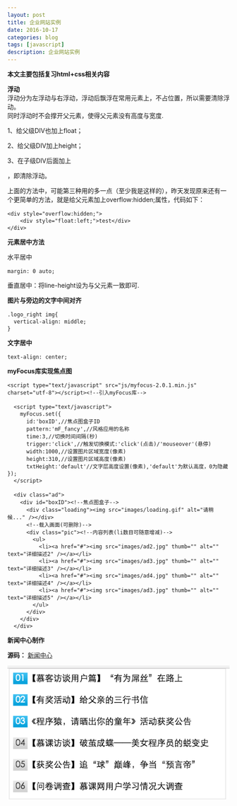```yaml
---
layout: post
title: 企业网站实例
date: 2016-10-17
categories: blog
tags: [javascript]
description: 企业网站实例
---
```


**本文主要包括复习html+css相关内容**  

**浮动**          
浮动分为左浮动与右浮动，浮动后飘浮在常用元素上，不占位置，所以需要清除浮动。      
同时浮动时不会撑开父元素，使得父元素没有高度与宽度.     

1、给父级DIV也加上float；

2、给父级DIV加上height；

3、在子级DIV后面加上<div style="clear:both;"></div>，即清除浮动。

上面的方法中，可能第三种用的多一点（至少我是这样的），昨天发现原来还有一个更简单的方法，就是给父元素加上overflow:hidden;属性，代码如下：

```
<div style="overflow:hidden;">
    <div style="float:left;">test</div>
</div>
```

**元素居中方法**  

水平居中

```
margin: 0 auto;
```

垂直居中：将line-height设为与父元素一致即可.

**图片与旁边的文字中间对齐**   

```
.logo_right img{
  vertical-align: middle;
}
```

**文字居中** 

```
text-align: center;
```


**myFocus库实现焦点图**  

```
<script type="text/javascript" src="js/myfocus-2.0.1.min.js" charset="utf-8"></script><!--引入myFocus库-->

  <script type="text/javascript">
    myFocus.set({
      id:'boxID',//焦点图盒子ID
      pattern:'mF_fancy',//风格应用的名称
      time:3,//切换时间间隔(秒)
      trigger:'click',//触发切换模式:'click'(点击)/'mouseover'(悬停)
      width:1000,//设置图片区域宽度(像素)
      height:310,//设置图片区域高度(像素)
      txtHeight:'default'//文字层高度设置(像素),'default'为默认高度，0为隐藏
});
  </script>

  <div class="ad">
    <div id="boxID"><!--焦点图盒子-->
      <div class="loading"><img src="images/loading.gif" alt="请稍候..." /></div>
      <!--载入画面(可删除)-->
      <div class="pic"><!--内容列表(li数目可随意增减)-->
        <ul>
          <li><a href="#"><img src="images/ad2.jpg" thumb="" alt="" text="详细描述2" /></a></li>
          <li><a href="#"><img src="images/ad3.jpg" thumb="" alt="" text="详细描述3" /></a></li>
          <li><a href="#"><img src="images/ad4.jpg" thumb="" alt="" text="详细描述4" /></a></li>
          <li><a href="#"><img src="images/ad3.jpg" thumb="" alt="" text="详细描述5" /></a></li>
        </ul>
      </div>
    </div>
  </div>

```


**新闻中心制作**  

**源码：** [新闻中心](https://github.com/whuhan2013/freeCodeCampProject/blob/master/newsCenter.html)

![](https://raw.githubusercontent.com/whuhan2013/ImageRepertory/master/javascript/p2.png)





